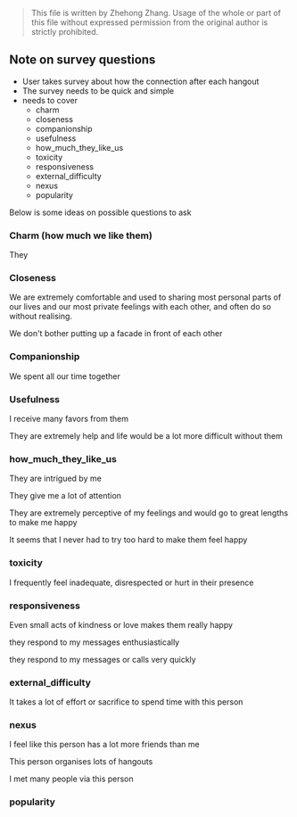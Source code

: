 > This file is written by Zhehong Zhang. 
> Usage of the whole or part of this file without expressed permission from the original author is strictly prohibited.

## Note on survey questions

- User takes survey about how the connection after each hangout 
- The survey needs to be quick and simple
- needs to cover 
  - charm
  - closeness
  - companionship
  - usefulness 
  - how_much_they_like_us
  - toxicity
  - responsiveness
  - external_difficulty
  - nexus
  - popularity

Below is some ideas on possible questions to ask

### Charm (how much we like them)

They 

### Closeness

We are extremely comfortable and used to sharing most personal parts of our lives and our most private feelings with each other, and often 
do so without realising.

We don't bother putting up a facade in front of each other

### Companionship

We spent all our time together

### Usefulness

I receive many favors from them

They are extremely help and life would be a lot more difficult without them

### how_much_they_like_us

They are intrigued by me

They give me a lot of attention

They are extremely perceptive of my feelings and would go to great lengths to make me happy 

It seems that I never had to try too hard to make them feel happy

### toxicity

I frequently feel inadequate, disrespected or hurt in their presence

### responsiveness

Even small acts of kindness or love makes them really happy

they respond to my messages enthusiastically 

they respond to my messages or calls very quickly 

### external_difficulty

It takes a lot of effort or sacrifice to spend time with this person

### nexus

I feel like this person has a lot more friends than me

This person organises lots of hangouts 

I met many people via this person

### popularity

